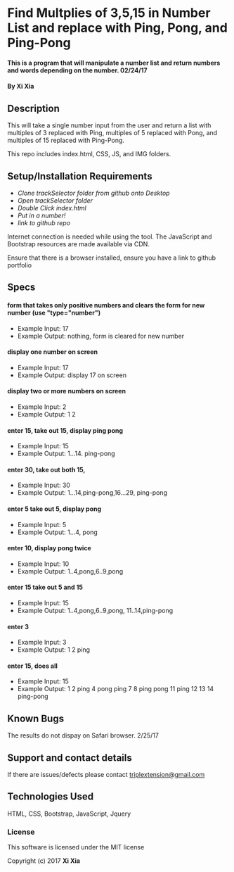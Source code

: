 # Find Multplies of 3,5,15 in Number List and replace with Ping, Pong, and Ping-Pong

#### This is a program that will manipulate a number list and return numbers and words depending on the number. 02/24/17

#### By **Xi Xia**

## Description

This will take a single number input from the user and return a list with multiples of 3 replaced with Ping, multiples of 5 replaced with Pong, and multiples of 15 replaced with Ping-Pong.

This repo includes index.html, CSS, JS, and IMG folders.

## Setup/Installation Requirements

* _Clone trackSelector folder from github onto Desktop_
* _Open trackSelector folder_
* _Double Click index.html_
* _Put in a number!_
* _link to github repo_

Internet connection is needed while using the tool. The JavaScript and Bootstrap resources are made available via CDN.

Ensure that there is a browser installed, ensure you have a link to github portfolio

## Specs

#### form that takes only positive numbers and clears the form for new number (use "type="number")
* Example Input: 17
* Example Output: nothing, form is cleared for new number

#### display one number on screen
* Example Input: 17
* Example Output: display 17 on screen

#### display two or more numbers on screen
* Example Input: 2
* Example Output: 1 2

#### enter 15, take out 15, display ping pong
* Example Input: 15
* Example Output: 1...14. ping-pong

#### enter 30, take out both 15,
* Example Input: 30
* Example Output: 1...14,ping-pong,16...29, ping-pong

#### enter 5 take out 5, display pong
* Example Input: 5
* Example Output: 1...4, pong

#### enter 10, display pong twice
* Example Input: 10
* Example Output: 1..4,pong,6..9,pong

#### enter 15 take out 5 and 15
* Example Input: 15
* Example Output: 1..4,pong,6..9,pong, 11..14,ping-pong

#### enter 3
* Example Input: 3
* Example Output: 1 2 ping

#### enter 15, does all

* Example Input: 15
* Example Output: 1 2 ping 4 pong ping 7 8 ping pong 11 ping 12 13 14 ping-pong

## Known Bugs

The results do not dispay on Safari browser. 2/25/17

## Support and contact details

If there are issues/defects please contact triplextension@gmail.com

## Technologies Used

HTML, CSS, Bootstrap, JavaScript, Jquery

### License

This software is licensed under the MIT license

Copyright (c) 2017 **Xi Xia**
